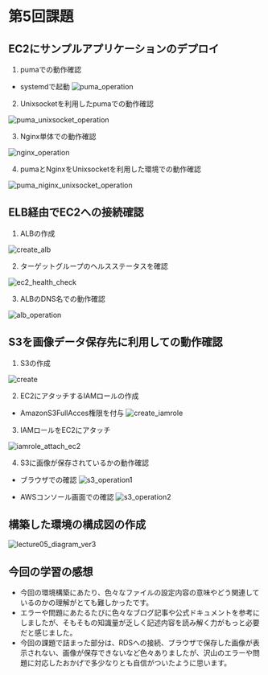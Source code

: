 # 第5回課題 

## EC2にサンプルアプリケーションのデプロイ

 1. pumaでの動作確認

- systemdで起動
![puma_operation](task-image/lecture05/puma_operation.png)

 2. Unixsocketを利用したpumaでの動作確認

![puma_unixsocket_operation](task-image/lecture05/puma_unixsocket_operation.png)

 3. Nginx単体での動作確認

![nginx_operation](task-image/lecture05/nginx_operation.png)

 4. pumaとNginxをUnixsocketを利用した環境での動作確認

![puma_niginx_unixsocket_operation](task-image/lecture05/puma_niginx_unixsocket_operation.png)

## ELB経由でEC2への接続確認

 1. ALBの作成

![create_alb](task-image/lecture05/create_alb.png)

 2. ターゲットグループのヘルスステータスを確認

![ec2_health_check](task-image/lecture05/ec2_health_check.png)

 3. ALBのDNS名での動作確認

![alb_operation](task-image/lecture05/alb_operation.png)

## S3を画像データ保存先に利用しての動作確認

1. S3の作成

![create](task-image/lecture05/create_s3.png)

2. EC2にアタッチするIAMロールの作成

- AmazonS3FullAcces権限を付与
![create_iamrole](task-image/lecture05/create_iamrole.png)

3. IAMロールをEC2にアタッチ

![iamrole_attach_ec2](task-image/lecture05/iamrole_attach_ec2.png)

4. S3に画像が保存されているかの動作確認

- ブラウザでの確認
![s3_operation1](task-image/lecture05/s3_operation1.png)

- AWSコンソール画面での確認
![s3_operation2](task-image/lecture05/s3_operation2.png)

## 構築した環境の構成図の作成

![lecture05_diagram_ver3](task-image/lecture05/lecture05_diagram_ver3.png)

## 今回の学習の感想
- 今回の環境構築にあたり、色々なファイルの設定内容の意味やどう関連しているのかの理解がとても難しかったです。
- エラーや問題にあたるたびに色々なブログ記事や公式ドキュメントを参考にしましたが、そもそもの知識量が乏しく記述内容を読み解く力がもっと必要だと感じました。
- 今回の課題で詰まった部分は、RDSへの接続、ブラウザで保存した画像が表示されない、画像が保存できないなど色々ありましたが、沢山のエラーや問題に対応したおかげで多少なりとも自信がついたように思います。